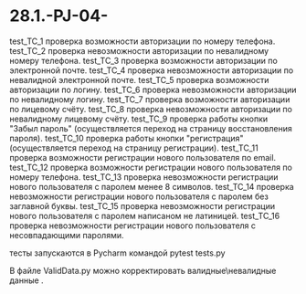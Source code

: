# 28.1.-PJ-04-
 test_TC_1 проверка возможности авторизации по номеру телефона.
 test_TC_2 проверка невозможности авторизации по невалидному номеру телефона.
 test_TC_3 проверка возможности авторизации по электронной почте.
 test_TC_4 проверка невозможности авторизации по невалидной электронной почте.
 test_TC_5 проверка возможности авторизации по логину.
 test_TC_6 проверка невозможности авторизации по невалидному логину.
 test_TC_7 проверка возможности авторизации по лицевому счёту.
 test_TC_8 проверка невозможности авторизации по невалидному лицевому счёту.
 test_TC_9 проверка работы кнопки "Забыл пароль" (осуществляется переход на страницу восстановления пароля).
 test_TC_10 проверка работы кнопки "регистрация" (осуществляется переход на страницу регистрации).
 test_TC_11 проверка возможности регистрации нового пользователя по email.
 test_TC_12 проверка возможности регистрации нового пользователя по номеру телефона.
 test_TC_13 проверка невозможности регистрации нового пользователя с паролем менее 8 символов.
 test_TC_14 проверка невозможности регистрации нового пользователя с паролем без заглавной буквы.
 test_TC_15 проверка невозможности регистрации нового пользователя с паролем написаном не латиницей.
 test_TC_16 проверка невозможности регистрации нового пользователя с несовпадающими паролями.
 
 тесты запускаются в Pycharm командой pytest tests.py
 
 В файле ValidData.py можно корректировать валидные\невалидные данные .
 
 
